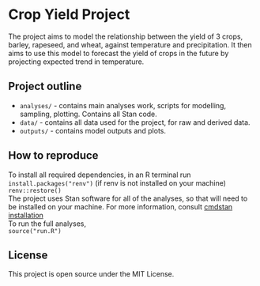 # Crop Yield Project

The project aims to model the relationship between the yield of 3 crops, barley, rapeseed, and wheat, against temperature and precipitation. It then aims to use this model to forecast the yield of crops in the future by projecting expected trend in temperature.

## Project outline

-   `analyses/` - contains main analyses work, scripts for modelling, sampling, plotting. Contains all Stan code.
-   `data/` - contains all data used for the project, for raw and derived data.
-   `outputs/` - contains model outputs and plots.

## How to reproduce

To install all required dependencies, in an R terminal run\
`install.packages("renv")` (if renv is not installed on your machine)\
`renv::restore()`\
The project uses Stan software for all of the analyses, so that will need to be installed on your machine. For more information, consult [cmdstan installation](https://mc-stan.org/docs/cmdstan-guide/installation.html)\
To run the full analyses,\
`source("run.R")`

## License

This project is open source under the MIT License.
